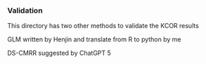 ### Validation 
This directory has two other methods to validate the KCOR results

GLM written by Henjin and translate from R to python by me

DS-CMRR suggested by ChatGPT 5
